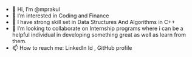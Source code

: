 - 👋 Hi, I’m @mprakul
- 👀 I’m interested in Coding and Finance
- 🌱 I have strong skill set in Data Structures And Algorithms in C++
- 💞️ I’m looking to collaborate on Internship programs where i can be a helpful individual in developing something great as well as learn from them.
- 📫 How to reach me: LinkedIn Id , GitHub profile

<!---
mprakul/mprakul is a ✨ special ✨ repository because its `README.md` (this file) appears on your GitHub profile.
You can click the Preview link to take a look at your changes.
--->
